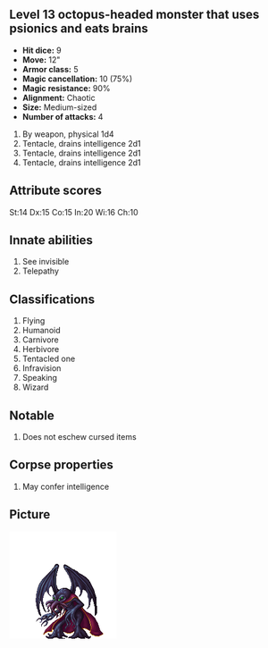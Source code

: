## Level 13 octopus-headed monster that uses psionics and eats brains

- **Hit dice:** 9
- **Move:** 12"
- **Armor class:** 5
- **Magic cancellation:** 10 (75%)
- **Magic resistance:** 90%
- **Alignment:** Chaotic
- **Size:** Medium-sized
- **Number of attacks:** 4
1. By weapon, physical 1d4
2. Tentacle, drains intelligence 2d1
3. Tentacle, drains intelligence 2d1
4. Tentacle, drains intelligence 2d1

## Attribute scores

St:14 Dx:15 Co:15 In:20 Wi:16 Ch:10

## Innate abilities

1. See invisible
2. Telepathy

## Classifications

1. Flying
2. Humanoid
3. Carnivore
4. Herbivore
5. Tentacled one
6. Infravision
7. Speaking
8. Wizard

## Notable

1. Does not eschew cursed items

## Corpse properties

1. May confer intelligence

## Picture

![Tentacled one](https://github.com/hyvanmielenpelit/GnollHackTileSet/blob/main/Monsters/tentacled_one/tentacled_one.png?raw=true)
